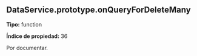 ## DataService.prototype.onQueryForDeleteMany

**Tipo:** function

**Índice de propiedad:** 36

Por documentar.



